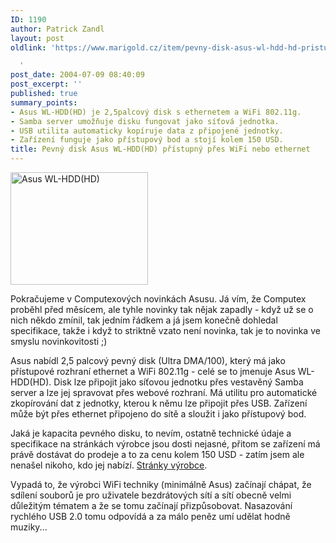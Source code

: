 ```yaml
---
ID: 1190
author: Patrick Zandl
layout: post
oldlink: 'https://www.marigold.cz/item/pevny-disk-asus-wl-hdd-hd-pristupny-pres-wifi-nebo-ethernet

  '
post_date: 2004-07-09 08:40:09
post_excerpt: ''
published: true
summary_points:
- Asus WL-HDD(HD) je 2,5palcový disk s ethernetem a WiFi 802.11g.
- Samba server umožňuje disku fungovat jako síťová jednotka.
- USB utilita automaticky kopíruje data z připojené jednotky.
- Zařízení funguje jako přístupový bod a stojí kolem 150 USD.
title: Pevný disk Asus WL-HDD(HD) přístupný přes WiFi nebo ethernet
---
```


<div class="rightbox"> <img src="/wp-content/uploads/20040709-asus-wl_hdd.jpg" alt="Asus WL-HDD(HD)" width="220" height="180" /> </div>
<p>
Pokračujeme v Computexových novinkách Asusu. Já vím, že Computex proběhl před měsícem, ale tyhle novinky tak nějak zapadly - když už se o nich někdo zmínil, tak jedním řádkem a já jsem konečně dohledal specifikace, takže i když to striktně vzato není novinka, tak je to novinka ve smyslu novinkovitosti ;)</p>
<p>
Asus nabídl 2,5 palcový pevný disk (Ultra DMA/100), který má jako přístupové rozhraní ethernet a WiFi 802.11g - celé se to jmenuje Asus WL-HDD(HD). Disk lze připojit jako síťovou jednotku přes vestavěný Samba server a lze jej spravovat přes webové rozhraní. Má utilitu pro automatické zkopírování dat z jednotky, kterou k němu lze připojit přes USB. Zařízení může být přes ethernet připojeno do sítě a sloužit i jako přístupový bod. </p>
<p>
Jaká je kapacita pevného disku, to nevím, ostatně technické údaje a specifikace na stránkách výrobce jsou dosti nejasné, přitom se zařízení má právě dostávat do prodeje a to za cenu kolem 150 USD - zatím jsem ale nenašel nikoho, kdo jej nabízí. <a href="http://event.asus.com.tw/computex2004/products/wl/wl_hdd(hd)/overview.htm">Stránky výrobce</a>.</p>

<p>
Vypadá to, že výrobci WiFi techniky (minimálně Asus) začínají chápat, že sdílení souborů je pro uživatele bezdrátových sítí a sítí obecně velmi důležitým tématem a že se tomu začínají přizpůsobovat. Nasazování rychlého USB 2.0 tomu odpovídá a za málo peněz umí udělat hodně muziky...</p>